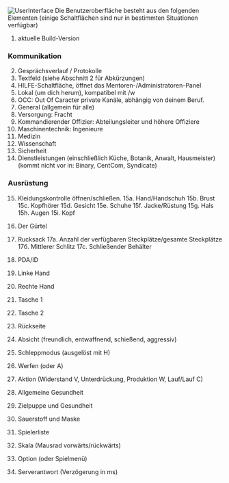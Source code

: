 ![UserInterface](https://i.imgur.com/H4nqllh.png)
 Die Benutzeroberfläche besteht aus den folgenden Elementen
 (einige Schaltflächen sind nur in bestimmten Situationen verfügbar)

 1. aktuelle Build-Version

### Kommunikation
2. Gesprächsverlauf / Protokolle
3. Textfeld (siehe Abschnitt 2 für Abkürzungen)
4. HILFE-Schaltfläche, öffnet das Mentoren-/Administratoren-Panel
5. Lokal (um dich herum), kompatibel mit /w
6. OCC: Out Of Caracter private Kanäle, abhängig von deinem Beruf.
7. General (allgemein für alle)
8. Versorgung: Fracht
9. Kommandierender Offizier: Abteilungsleiter und höhere Offiziere
10. Maschinentechnik: Ingenieure
11. Medizin
12. Wissenschaft
13. Sicherheit
14. Dienstleistungen (einschließlich Küche, Botanik, Anwalt, Hausmeister)
    (kommt nicht vor in: Binary, CentCom, Syndicate)

### Ausrüstung ###
15. Kleidungskontrolle öffnen/schließen.
         15a. Hand/Handschuh
         15b. Brust
         15c. Kopfhörer
         15d. Gesicht
         15e. Schuhe
         15f. Jacke/Rüstung
         15g. Hals
         15h. Augen
         15i. Kopf

 16. Der Gürtel
 17. Rucksack
         17a. Anzahl der verfügbaren Steckplätze/gesamte Steckplätze
         17б. Mittlerer Schlitz
         17c. Schließender Behälter
 18. PDA/ID
 19. Linke Hand
 20. Rechte Hand
 21. Tasche 1
 22. Tasche 2
 23. Rückseite
 24. Absicht (freundlich, entwaffnend, schießend, aggressiv)
 25. Schleppmodus (ausgelöst mit H)
 26. Werfen (oder A)
 27. Aktion (Widerstand V, Unterdrückung, Produktion W, Lauf/Lauf C)
 28. Allgemeine Gesundheit
 29. Zielpuppe und Gesundheit
 30. Sauerstoff und Maske
 31. Spielerliste
 32. Skala (Mausrad vorwärts/rückwärts)
 33. Option (oder Spielmenü)
 34. Serverantwort (Verzögerung in ms)
